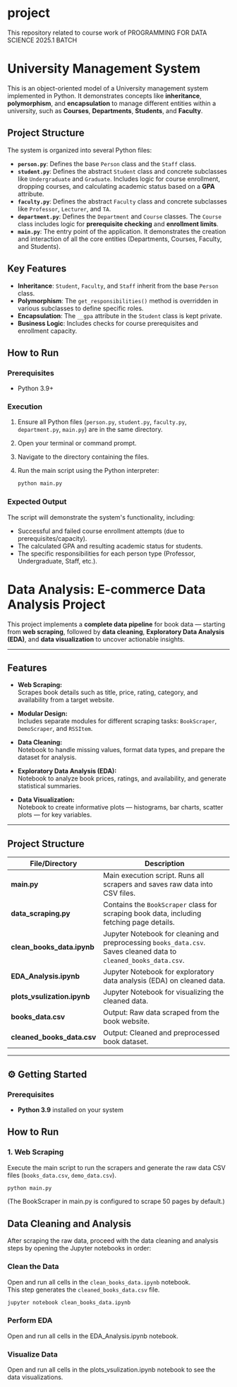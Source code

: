 # project
This repository related to course work of PROGRAMMING FOR DATA SCIENCE 2025.1 BATCH
# University  Management System

This is an object-oriented model of a University management system implemented in Python. It demonstrates concepts like **inheritance**, **polymorphism**, and **encapsulation** to manage different entities within a university, such as **Courses**, **Departments**, **Students**, and **Faculty**.

## Project Structure

The system is organized into several Python files:

* **`person.py`**: Defines the base `Person` class and the `Staff` class.
* **`student.py`**: Defines the abstract `Student` class and concrete subclasses like `Undergraduate` and `Graduate`. Includes logic for course enrollment, dropping courses, and calculating academic status based on a **GPA** attribute.
* **`faculty.py`**: Defines the abstract `Faculty` class and concrete subclasses like `Professor`, `Lecturer`, and `TA`.
* **`department.py`**: Defines the `Department` and `Course` classes. The `Course` class includes logic for **prerequisite checking** and **enrollment limits**.
* **`main.py`**: The entry point of the application. It demonstrates the creation and interaction of all the core entities (Departments, Courses, Faculty, and Students).

## Key Features

* **Inheritance**: `Student`, `Faculty`, and `Staff` inherit from the base `Person` class.
* **Polymorphism**: The `get_responsibilities()` method is overridden in various subclasses to define specific roles.
* **Encapsulation**: The `__gpa` attribute in the `Student` class is kept private.
* **Business Logic**: Includes checks for course prerequisites and enrollment capacity.

## How to Run

### Prerequisites

* Python 3.9+

### Execution

1.  Ensure all Python files (`person.py`, `student.py`, `faculty.py`, `department.py`, `main.py`) are in the same directory.
2.  Open your terminal or command prompt.
3.  Navigate to the directory containing the files.
4.  Run the main script using the Python interpreter:

    ```bash
    python main.py
    ```

### Expected Output

The script will demonstrate the system's functionality, including:
* Successful and failed course enrollment attempts (due to prerequisites/capacity).
* The calculated GPA and resulting academic status for students.
* The specific responsibilities for each person type (Professor, Undergraduate, Staff, etc.).






#  Data Analysis: E-commerce Data Analysis Project

This project implements a **complete data pipeline** for book data — starting from **web scraping**, followed by **data cleaning**, **Exploratory Data Analysis (EDA)**, and **data visualization** to uncover actionable insights.

---

##  Features

- **Web Scraping:**  
  Scrapes book details such as title, price, rating, category, and availability from a target website.

- **Modular Design:**  
  Includes separate modules for different scraping tasks: `BookScraper`, `DemoScraper`, and `RSSItem`.

- **Data Cleaning:**  
  Notebook to handle missing values, format data types, and prepare the dataset for analysis.

- **Exploratory Data Analysis (EDA):**  
  Notebook to analyze book prices, ratings, and availability, and generate statistical summaries.

- **Data Visualization:**  
  Notebook to create informative plots — histograms, bar charts, scatter plots — for key variables.

---

##  Project Structure

| File/Directory           | Description |
|------------------------|-------------|
| **main.py**            | Main execution script. Runs all scrapers and saves raw data into CSV files. |
| **data_scraping.py**   | Contains the `BookScraper` class for scraping book data, including fetching page details. |
| **clean_books_data.ipynb** | Jupyter Notebook for cleaning and preprocessing `books_data.csv`. Saves cleaned data to `cleaned_books_data.csv`. |
| **EDA_Analysis.ipynb** | Jupyter Notebook for exploratory data analysis (EDA) on cleaned data. |
| **plots_vsulization.ipynb** | Jupyter Notebook for visualizing the cleaned data. |
| **books_data.csv**     | Output: Raw data scraped from the book website. |
| **cleaned_books_data.csv** | Output: Cleaned and preprocessed book dataset. |

---

## ⚙️ Getting Started

### Prerequisites
- **Python 3.9** installed on your system  

## How to Run

### 1. Web Scraping
Execute the main script to run the scrapers and generate the raw data CSV files (`books_data.csv`, `demo_data.csv`).

```bash
python main.py
```
(The BookScraper in main.py is configured to scrape 50 pages by default.)

## Data Cleaning and Analysis

After scraping the raw data, proceed with the data cleaning and analysis steps by opening the Jupyter notebooks in order:

### Clean the Data
Open and run all cells in the `clean_books_data.ipynb` notebook.  
This step generates the `cleaned_books_data.csv` file.

```bash
jupyter notebook clean_books_data.ipynb
```
### Perform EDA 

Open and run all cells in the EDA_Analysis.ipynb notebook.

### Visualize Data

Open and run all cells in the plots_vsulization.ipynb notebook to see the data visualizations.

